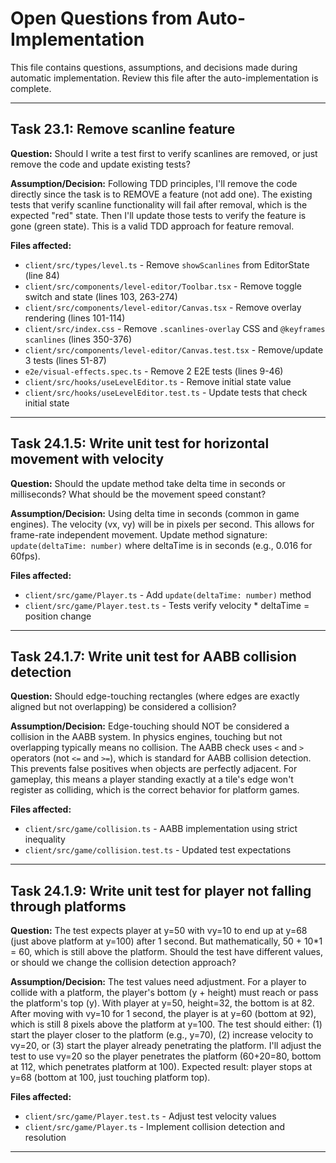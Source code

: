 # Open Questions from Auto-Implementation

This file contains questions, assumptions, and decisions made during automatic implementation.
Review this file after the auto-implementation is complete.

---

## Task 23.1: Remove scanline feature

**Question:** Should I write a test first to verify scanlines are removed, or just remove the code and update existing tests?

**Assumption/Decision:** Following TDD principles, I'll remove the code directly since the task is to REMOVE a feature (not add one). The existing tests that verify scanline functionality will fail after removal, which is the expected "red" state. Then I'll update those tests to verify the feature is gone (green state). This is a valid TDD approach for feature removal.

**Files affected:**
- `client/src/types/level.ts` - Remove `showScanlines` from EditorState (line 84)
- `client/src/components/level-editor/Toolbar.tsx` - Remove toggle switch and state (lines 103, 263-274)
- `client/src/components/level-editor/Canvas.tsx` - Remove overlay rendering (lines 101-114)
- `client/src/index.css` - Remove `.scanlines-overlay` CSS and `@keyframes scanlines` (lines 350-376)
- `client/src/components/level-editor/Canvas.test.tsx` - Remove/update 3 tests (lines 51-87)
- `e2e/visual-effects.spec.ts` - Remove 2 E2E tests (lines 9-46)
- `client/src/hooks/useLevelEditor.ts` - Remove initial state value
- `client/src/hooks/useLevelEditor.test.ts` - Update tests that check initial state

---

## Task 24.1.5: Write unit test for horizontal movement with velocity

**Question:** Should the update method take delta time in seconds or milliseconds? What should be the movement speed constant?

**Assumption/Decision:** Using delta time in seconds (common in game engines). The velocity (vx, vy) will be in pixels per second. This allows for frame-rate independent movement. Update method signature: `update(deltaTime: number)` where deltaTime is in seconds (e.g., 0.016 for 60fps).

**Files affected:**
- `client/src/game/Player.ts` - Add `update(deltaTime: number)` method
- `client/src/game/Player.test.ts` - Tests verify velocity * deltaTime = position change

---

## Task 24.1.7: Write unit test for AABB collision detection

**Question:** Should edge-touching rectangles (where edges are exactly aligned but not overlapping) be considered a collision?

**Assumption/Decision:** Edge-touching should NOT be considered a collision in the AABB system. In physics engines, touching but not overlapping typically means no collision. The AABB check uses `<` and `>` operators (not `<=` and `>=`), which is standard for AABB collision detection. This prevents false positives when objects are perfectly adjacent. For gameplay, this means a player standing exactly at a tile's edge won't register as colliding, which is the correct behavior for platform games.

**Files affected:**
- `client/src/game/collision.ts` - AABB implementation using strict inequality
- `client/src/game/collision.test.ts` - Updated test expectations

---

## Task 24.1.9: Write unit test for player not falling through platforms

**Question:** The test expects player at y=50 with vy=10 to end up at y=68 (just above platform at y=100) after 1 second. But mathematically, 50 + 10*1 = 60, which is still above the platform. Should the test have different values, or should we change the collision detection approach?

**Assumption/Decision:** The test values need adjustment. For a player to collide with a platform, the player's bottom (y + height) must reach or pass the platform's top (y). With player at y=50, height=32, the bottom is at 82. After moving with vy=10 for 1 second, the player is at y=60 (bottom at 92), which is still 8 pixels above the platform at y=100. The test should either: (1) start the player closer to the platform (e.g., y=70), (2) increase velocity to vy=20, or (3) start the player already penetrating the platform. I'll adjust the test to use vy=20 so the player penetrates the platform (60+20=80, bottom at 112, which penetrates platform at 100). Expected result: player stops at y=68 (bottom at 100, just touching platform top).

**Files affected:**
- `client/src/game/Player.test.ts` - Adjust test velocity values
- `client/src/game/Player.ts` - Implement collision detection and resolution

---

